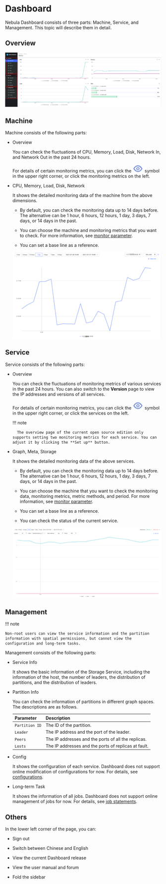 # Dashboard

Nebula Dashboard consists of three parts: Machine, Service, and Management. This topic will describe them in detail.

## Overview

![Overview](overview.png)

## Machine

Machine consists of the following parts:

- Overview
  
  You can check the fluctuations of CPU, Memory, Load, Disk, Network In, and Network Out in the past 24 hours.

  For details of certain monitoring metrics, you can click the ![overview](eye.png) symbol in the upper right corner, or click the monitoring metrics on the left.

- CPU, Memory, Load, Disk, Network
  
  It shows the detailed monitoring data of the machine from the above dimensions.
  
  - By default, you can check the monitoring data up to 14 days before. The alternative can be 1 hour, 6 hours, 12 hours, 1 day, 3 days, 7 days, or 14 days in the past.

  - You can choose the machine and monitoring metrics that you want to check. For more information, see [monitor parameter](6.monitor-parameter.md).

  - You can set a base line as a reference.

  ![Machine](machine.png)

## Service

Service consists of the following parts:

- Overview

  You can check the fluctuations of monitoring metrics of various services in the past 24 hours. You can also switch to the **Version** page to view the IP addresses and versions of all services.
  
  For details of certain monitoring metrics, you can click the ![overview](eye.png) symbol in the upper right corner, or click the services on the left.

  !!! note

        The overview page of the current open source edition only supports setting two monitoring metrics for each service. You can adjust it by clicking the **Set up** button.

- Graph, Meta, Storage

  It shows the detailed monitoring data of the above services.

  - By default, you can check the monitoring data up to 14 days before. The alternative can be 1 hour, 6 hours, 12 hours, 1 day, 3 days, 7 days, or 14 days in the past.

  - You can choose the machine that you want to check the monitoring data, monitoring metrics, metric methods, and period. For more information, see [monitor parameter](6.monitor-parameter.md). 

  - You can set a base line as a reference.

  - You can check the status of the current service.

  ![Service](service.png)

## Management

!!! note

    Non-root users can view the service information and the partition information with spatial permissions, but cannot view the configuration and long-term tasks.

Management consists of the following parts:

- Service Info

  It shows the basic information of the Storage Service, including the information of the host, the number of leaders, the distribution of partitions, and the distribution of leaders.

- Partition Info

  You can check the information of partitions in different graph spaces. The descriptions are as follows.

  |Parameter|Description|
  |:---|:---|
  |`Partition ID`|The ID of the partition.|
  |`Leader`|The IP address and the port of the leader.|
  |`Peers`|The IP addresses and the ports of all the replicas.|
  |`Losts`|The IP addresses and the ports of replicas at fault.|

- Config
  
  It shows the configuration of each service. Dashboard does not support online modification of configurations for now. For details, see [configurations](../5.configurations-and-logs/1.configurations/1.configurations.md).

- Long-term Task

  It shows the information of all jobs. Dashboard does not support online management of jobs for now. For details, see [job statements](../3.ngql-guide/18.operation-and-maintenance-statements/4.job-statements.md).

## Others

In the lower left corner of the page, you can:

- Sign out

- Switch between Chinese and English

- View the current Dashboard release

- View the user manual and forum

- Fold the sidebar
